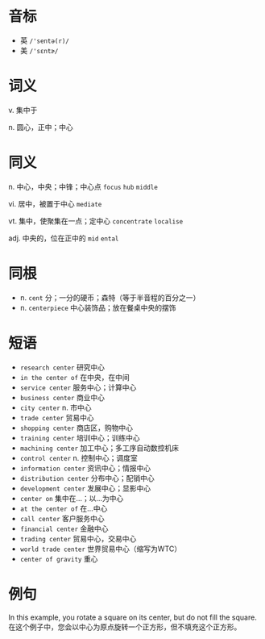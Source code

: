 # 音标

- 英 `/'sentə(r)/`
- 美 `/'sɛntɚ/`

# 词义

v. 集中于


n. 圆心，正中；中心


# 同义

n. 中心，中央；中锋；中心点
`focus` `hub` `middle`

vi. 居中，被置于中心
`mediate`

vt. 集中，使聚集在一点；定中心
`concentrate` `localise`

adj. 中央的，位在正中的
`mid` `ental`

# 同根

- n. `cent` 分；一分的硬币；森特（等于半音程的百分之一）
- n. `centerpiece` 中心装饰品；放在餐桌中央的摆饰

# 短语

- `research center` 研究中心
- `in the center of` 在中央，在中间
- `service center` 服务中心；计算中心
- `business center` 商业中心
- `city center` n. 市中心
- `trade center` 贸易中心
- `shopping center` 商店区，购物中心
- `training center` 培训中心；训练中心
- `machining center` 加工中心；多工序自动数控机床
- `control center` n. 控制中心；调度室
- `information center` 资讯中心；情报中心
- `distribution center` 分布中心；配销中心
- `development center` 发展中心；显影中心
- `center on` 集中在…；以…为中心
- `at the center of` 在...中心
- `call center` 客户服务中心
- `financial center` 金融中心
- `trading center` 贸易中心，交易中心
- `world trade center` 世界贸易中心（缩写为WTC）
- `center of gravity` 重心

# 例句

In this example, you rotate a square on its center, but do not fill the square.
在这个例子中，您会以中心为原点旋转一个正方形，但不填充这个正方形。



